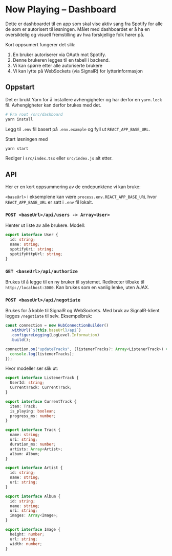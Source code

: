 # Now Playing – Dashboard

Dette er dashboardet til en app som skal vise aktiv sang fra Spotify for alle de som er autorisert til løsningen.
Målet med dashboardet er å ha en oversiktelig og visuell fremstilling av hva forskjellige folk hører på.

Kort oppsumert fungerer det slik:

1. En bruker autoriserer via OAuth mot Spotify.
2. Denne brukeren legges til en tabell i backend.
3. Vi kan spørre etter alle autoriserte brukere
4. Vi kan lytte på WebSockets (via SignalR) for lytterinformasjon

## Oppstart

Det er brukt Yarn for å installere avhengigheter og har derfor en `yarn.lock` fil. Avhengigheter kan derfor brukes med det.

```sh
# Fra root /src/dashboard
yarn install
```

Legg til `.env` fil basert på `.env.example` og fyll ut `REACT_APP_BASE_URL`.

Start løsningen med

```sh
yarn start
```

Rediger i `src/index.tsx` eller `src/index.js` alt etter.

## API

Her er en kort oppsummering av de endepunktene vi kan bruke:

`<baseUrl>` i eksemplene kan være `process.env.REACT_APP_BASE_URL` hvor `REACT_APP_BASE_URL` er satt i `.env` fil lokalt.

### `POST <baseUrl>/api/users -> Array<User>`

Henter ut liste av alle brukere. Modell:

```ts
export interface User {
  id: string;
  name: string;
  spotifyUri: string;
  spotifyHttpUrl: string;
}
```

### `GET <baseUrl>/api/authorize`

Brukes til å legge til en ny bruker til systemet. Redirecter tilbake til `http://localhost:3000`. Kan brukes som en vanlig lenke, uten AJAX.

### `POST <baseUrl>/api/negotiate`

Brukes for å koble til SignalR og WebSockets. Med bruk av SignalR-klient legges `/negotiate` til selv. Eksempelbruk:

```js
const connection = new HubConnectionBuilder()
  .withUrl(`${this.baseUrl}/api`)
  .configureLogging(LogLevel.Information)
  .build();

connection.on("updateTracks", (listenerTracks?: Array<ListenerTrack>) => {
  console.log(listenerTracks);
});
```

Hvor modeller ser slik ut:

```ts
export interface ListenerTrack {
  UserId: string;
  CurrentTrack: CurrentTrack;
}

export interface CurrentTrack {
  item: Track;
  is_playing: boolean;
  progress_ms: number;
}

export interface Track {
  name: string;
  uri: string;
  duration_ms: number;
  artists: Array<Artist>;
  album: Album;
}

export interface Artist {
  id: string;
  name: string;
  uri: string;
}

export interface Album {
  id: string;
  name: string;
  uri: string;
  images: Array<Image>;
}

export interface Image {
  height: number;
  url: string;
  width: number;
}
```

